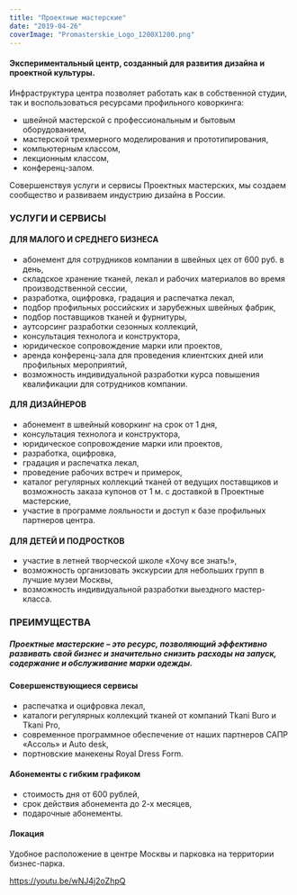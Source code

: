 ```yaml
---
title: "Проектные мастерские"
date: "2019-04-26"
coverImage: "Promasterskie_Logo_1200X1200.png"
---
```


#### Экспериментальный центр, созданный для развития дизайна и проектной культуры.

Инфраструктура центра позволяет работать как в собственной студии, так и воспользоваться ресурсами профильного коворкинга:

- швейной мастерской с профессиональным и бытовым оборудованием,
- мастерской трехмерного моделирования и прототипирования,
- компьютерным классом,
- лекционным классом,
- конференц-залом.

Совершенствуя услуги и сервисы Проектных мастерских, мы создаем сообщество и развиваем индустрию дизайна в России.

### УСЛУГИ И СЕРВИСЫ

#### ДЛЯ МАЛОГО И СРЕДНЕГО БИЗНЕСА

- абонемент для сотрудников компании в швейных цех от 600 руб. в день,
- складское хранение тканей, лекал и рабочих материалов во время производственной сессии,
- разработка, оцифровка, градация и распечатка лекал,
- подбор профильных российских и зарубежных швейных фабрик,
- подбор поставщиков тканей и фурнитуры,
- аутсорсинг разработки сезонных коллекций,
- консультация технолога и конструктора,
- юридическое сопровождение марки или проектов,
- аренда конференц-зала для проведения клиентских дней или профильных мероприятий,
- возможность индивидуальной разработки курса повышения квалификации для сотрудников компании.

#### ДЛЯ ДИЗАЙНЕРОВ

- абонемент в швейный коворкинг на срок от 1 дня,
- консультация технолога и конструктора,
- юридическое сопровождение марки или проектов,
- разработка, оцифровка,
- градация и распечатка лекал,
- проведение рабочих встреч и примерок,
- каталог регулярных коллекций тканей от ведущих поставщиков и возможность заказа купонов от 1 м. с доставкой в Проектные мастерские,
- участие в программе лояльности и доступ к базе профильных партнеров центра.

#### ДЛЯ ДЕТЕЙ И ПОДРОСТКОВ

- участие в летней творческой школе «Хочу все знать!»,
- возможность организовать экскурсии для небольших групп в лучшие музеи Москвы,
- возможность индивидуальной разработки выездного мастер-класса.

### ПРЕИМУЩЕСТВА

##### Проектные мастерские – это ресурс, позволяющий эффективно развивать свой бизнес и значительно снизить расходы на запуск, содержание и обслуживание марки одежды.

#### Совершенствующиеся сервисы

- распечатка и оцифровка лекал,
- каталоги регулярных коллекций тканей от компаний Tkani Buro и Tkani Pro,
- современное программное обеспечение от наших партнеров САПР «Ассоль» и Auto desk,
- портновские манекены Royal Dress Form.

#### Абонементы с гибким графиком

- стоимость дня от 600 рублей,
- срок действия абонемента до 2-х месяцев,
- подарочные абонементы.

#### Локация

Удобное расположение в центре Москвы и парковка на территории бизнес-парка.

https://youtu.be/wNJ4j2oZhpQ
